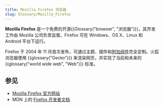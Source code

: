 ```yaml
---
title: Mozilla Firefox 浏览器
slug: Glossary/Mozilla_Firefox
---
```


**Mozilla Firefox** 是一个免费的开源{{Glossary("browser", "浏览器")}}，其开发工作由 Mozilla 公司负责监督。Firefox 可在 Windows、OS X、Linux 和 Android 平台下运行。

Firefox 于 2004 年 11 月首次发布，可通过主题、插件和[附加组件](/zh-CN/docs/Mozilla/Add-ons)完全定制。火狐浏览器使用 {{glossary("Gecko")}} 来渲染网页，并实现了当前和未来的 {{glossary("world wide web", "Web")}} 标准。

## 参见

- [Mozilla Firefox 官方网站](https://www.mozilla.org/firefox)
- MDN 上的 [Firefox 开发者文档](/zh-CN/docs/Mozilla/Firefox)
